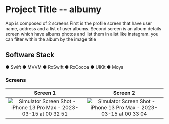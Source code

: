 # Project Title -- albumy

App is composed of 2 screens
First is the profile screen that have user name, address and a list of user albums.
Second screen is an album details screen which have albums photos and list them in alist like instagram. you can filter within the album by the image title


## Software Stack
● Swift
● MVVM 
● RxSwift
● RxCocoa
● UIKit
● Moya


### Screens


Screen 1                   |  Screen 2
:-------------------------:|:-------------------------:
![Simulator Screen Shot - iPhone 13 Pro Max - 2023-03-15 at 00 32 51](https://user-images.githubusercontent.com/96179824/225157255-0b133bb5-9027-4a0c-8128-7fde64bb9009.png)  |  ![Simulator Screen Shot - iPhone 13 Pro Max - 2023-03-15 at 00 33 04](https://user-images.githubusercontent.com/96179824/225157365-d679c534-9ec6-446f-b87d-303661035136.png)






